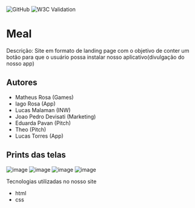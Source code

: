 ![GitHub](https://img.shields.io/github/license/Lusckas777/teste)
![W3C Validation](https://img.shields.io/github/license/validator.w3.org/nu/?doc=https%3A%2F%2Fgithub.com%2FLusckas777%2Ftrabalho)

# Meal

Descrição:
Site em formato de landing page com o objetivo de conter um botão para que o usuário possa instalar nosso aplicativo(divulgação do nosso app)

## Autores

- Matheus Rosa (Games)
- Iago Rosa (App)
- Lucas Malaman (INW)
- Joao Pedro Devisati (Marketing)
- Eduarda Pavan (Pitch)
- Theo (Pitch)
- Lucas Torres (App)

## Prints das telas
![image](https://user-images.githubusercontent.com/91259238/198170988-b1f64667-2493-426b-8bb7-2ab3b0bd118f.png)
![image](https://user-images.githubusercontent.com/91259238/198171022-4770f64c-6bd3-4afb-abe0-f8ba16abb482.png)
![image](https://user-images.githubusercontent.com/91259238/198171064-c82f8812-9fb0-44a3-96f3-2864814d6925.png)
![image](https://user-images.githubusercontent.com/91259238/198171082-a73eb0ec-d38e-49a1-b581-18564135e620.png)



Tecnologias utilizadas no nosso site
- html
- css

